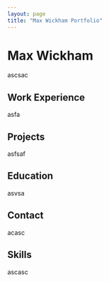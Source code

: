 ```yaml
---
layout: page
title: "Max Wickham Portfolio"
---
```

# Max Wickham

ascsac

## Work Experience

asfa

## Projects

asfsaf

## Education

asvsa

## Contact

acasc

## Skills

ascasc

